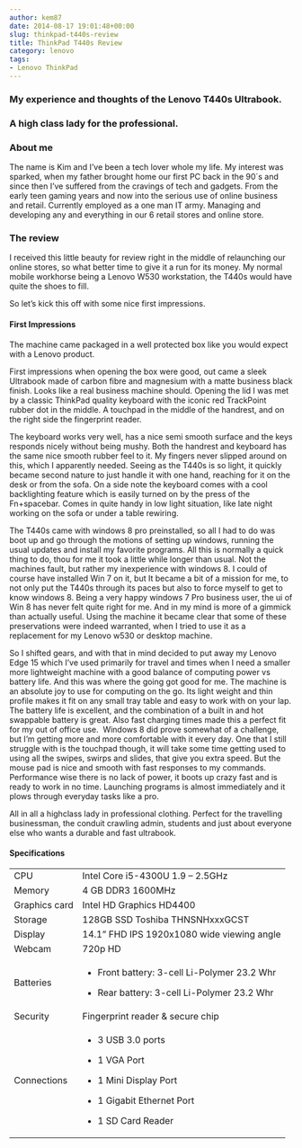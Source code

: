 ```yaml
---
author: kem87
date: 2014-08-17 19:01:48+00:00
slug: thinkpad-t440s-review
title: ThinkPad T440s Review
category: lenovo
tags:
- Lenovo ThinkPad
---
```

### My experience and thoughts of the Lenovo T440s Ultrabook.




### A high class lady for the professional.




### About me


The name is Kim and I’ve been a tech lover whole my life. My interest was sparked, when my father brought home our first PC back in the 90´s and since then I’ve suffered from the cravings of tech and gadgets. From the early teen gaming years and now into the serious use of online business and retail. Currently employed as a one man IT army. Managing and developing any and everything in our 6 retail stores and online store.




### The review


I received this little beauty for review right in the middle of relaunching our online stores, so what better time to give it a run for its money. My normal mobile workhorse being a Lenovo W530 workstation, the T440s would have quite the shoes to fill.

So let’s kick this off with some nice first impressions.


#### First Impressions


The machine came packaged in a well protected box like you would expect with a Lenovo product.

First impressions when opening the box were good, out came a sleek Ultrabook made of carbon fibre and magnesium with a matte business black finish. Looks like a real business machine should. Opening the lid I was met by a classic ThinkPad quality keyboard with the iconic red TrackPoint rubber dot in the middle. A touchpad in the middle of the handrest, and on the right side the fingerprint reader.

The keyboard works very well, has a nice semi smooth surface and the keys responds nicely without being mushy. Both the handrest and keyboard has the same nice smooth rubber feel to it. My fingers never slipped around on this, which I apparently needed. Seeing as the T440s is so light, it quickly became second nature to just handle it with one hand, reaching for it on the desk or from the sofa. On a side note the keyboard comes with a cool backlighting feature which is easily turned on by the press of the Fn+spacebar. Comes in quite handy in low light situation, like late night working on the sofa or under a table rewiring.

The T440s came with windows 8 pro preinstalled, so all I had to do was boot up and go through the motions of setting up windows, running the usual updates and install my favorite programs. All this is normally a quick thing to do, thou for me it took a little while longer than usual. Not the machines fault, but rather my inexperience with windows 8. I could of course have installed Win 7 on it, but It became a bit of a mission for me, to not only put the T440s through its paces but also to force myself to get to know windows 8. Being a very happy windows 7 Pro business user, the ui of Win 8 has never felt quite right for me. And in my mind is more of a gimmick than actually useful. Using the machine it became clear that some of these preservations were indeed warranted, when I tried to use it as a replacement for my Lenovo w530 or desktop machine.

So I shifted gears, and with that in mind decided to put away my Lenovo Edge 15 which I’ve used primarily for travel and times when I need a smaller more lightweight machine with a good balance of computing power vs battery life. And this was where the going got good for me. The machine is an absolute joy to use for computing on the go. Its light weight and thin profile makes it fit on any small tray table and easy to work with on your lap. The battery life is excellent, and the combination of a built in and hot swappable battery is great. Also fast charging times made this a perfect fit for my out of office use.  Windows 8 did prove somewhat of a challenge, but I’m getting more and more comfortable with it every day. One that I still struggle with is the touchpad though, it will take some time getting used to using all the swipes, swirps and slides, that give you extra speed. But the mouse pad is nice and smooth with fast responses to my commands. Performance wise there is no lack of power, it boots up crazy fast and is ready to work in no time. Launching programs is almost immediately and it plows through everyday tasks like a pro.

All in all a highclass lady in professional clothing. Perfect for the travelling businessman, the conduit crawling admin, students and just about everyone else who wants a durable and fast ultrabook.




#### Specifications


<table >
<tbody >
<tr >

<td >CPU
</td>

<td >Intel Core i5-4300U 1.9 – 2.5GHz
</td>
</tr>
<tr >

<td >Memory
</td>

<td >4 GB DDR3 1600MHz
</td>
</tr>
<tr >

<td >Graphics card
</td>

<td >Intel HD Graphics HD4400
</td>
</tr>
<tr >

<td >Storage
</td>

<td >128GB SSD Toshiba THNSNHxxxGCST
</td>
</tr>
<tr >

<td >Display
</td>

<td >14.1” FHD IPS 1920x1080 wide viewing angle
</td>
</tr>
<tr >

<td >Webcam
</td>

<td >720p HD
</td>
</tr>
<tr >

<td >Batteries
</td>

<td >



  * Front battery: 3-cell Li-Polymer 23.2 Whr

  * Rear battery: 3-cell Li-Polymer 23.2 Whr



</td>
</tr>
<tr >

<td >Security
</td>

<td >Fingerprint reader & secure chip
</td>
</tr>
<tr >

<td >Connections
</td>

<td >



  * 3 USB 3.0 ports

  * 1 VGA Port

  * 1 Mini Display Port

  * 1 Gigabit Ethernet Port

  * 1 SD Card Reader



</td>
</tr>
</tbody>
</table>
